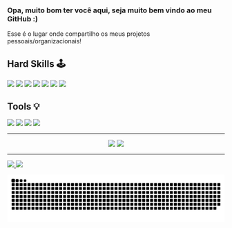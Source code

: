 ### Opa, muito bom ter você aqui, seja muito bem vindo ao meu GitHub :)


Esse é o lugar onde compartilho os meus projetos pessoais/organizacionais!

## Hard Skills 🕹️
<p>
  <img src="https://cdn.jsdelivr.net/gh/devicons/devicon/icons/java/java-original-wordmark.svg" height="60" />
  <img src="https://cdn.jsdelivr.net/gh/devicons/devicon/icons/python/python-original-wordmark.svg" height="50" />
  <img src="https://cdn.jsdelivr.net/gh/devicons/devicon/icons/html5/html5-plain-wordmark.svg" height="50" />
  <img src="https://cdn.jsdelivr.net/gh/devicons/devicon/icons/css3/css3-plain-wordmark.svg" height="50" />
  <img src="https://cdn.jsdelivr.net/gh/devicons/devicon/icons/javascript/javascript-plain.svg" height="50" />
  <img src="https://cdn.jsdelivr.net/gh/devicons/devicon/icons/bootstrap/bootstrap-plain-wordmark.svg" height="50" />
  <img src="https://cdn.jsdelivr.net/gh/devicons/devicon/icons/mysql/mysql-original-wordmark.svg" height="70" /> 
</p>

## Tools 💡 
<p> 
  <img src="https://cdn.jsdelivr.net/gh/devicons/devicon/icons/vscode/vscode-original-wordmark.svg" height="50" />
  <img src="https://cdn.jsdelivr.net/gh/devicons/devicon/icons/pycharm/pycharm-original-wordmark.svg" height="50" />
  <img src="https://cdn.jsdelivr.net/gh/devicons/devicon/icons/github/github-original-wordmark.svg" height="50" />
  <img src="https://cdn.jsdelivr.net/gh/devicons/devicon/icons/linux/linux-original.svg" height="50" />
</p>

<hr>
<div align="center"> 
  <a href="https://www.linkedin.com/in/arthurvalmeida/" target="_blank"><img src="https://img.shields.io/badge/-LinkedIn-%230077B5?style=for-the-badge&logo=linkedin&logoColor=white" target="_blank"></a> 
  <a href="https://t.me/Arthur_Almeida1"><img src="https://img.shields.io/badge/Telegram-2CA5E0?style=for-the-badge&logo=telegram&logoColor=white"></a>
</div> 
<hr>
<div>
  <a href="https://github.com/ArthurAlmeida1">
  <img height="150em" src="https://github-readme-stats.vercel.app/api?username=ArthurAlmeida1&show_icons=true&theme=dark&include_all_commits=true&count_private=true"/>
  <img height="150em" src="https://github-readme-stats.vercel.app/api/top-langs/?username=ArthurAlmeida1&layout=compact&langs_count=7&theme=dark"/>
</div>

![Snake animation](https://github.com/ArthurAlmeida1/ArthurAlmeida1/blob/output/github-contribution-grid-snake.svg)

